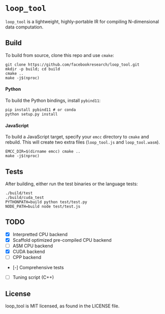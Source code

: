 # `loop_tool`

`loop_tool` is a lightweight, highly-portable IR for compiling N-dimensional data computation.

## Build

To build from source, clone this repo and use `cmake`:

```
git clone https://github.com/facebookresearch/loop_tool.git
mkdir -p build; cd build
cmake ..
make -j$(nproc)
```

#### Python

To build the Python bindings, install `pybind11`:

```
pip install pybind11 # or conda
python setup.py install
```

#### JavaScript

To build a JavaScript target,
specify your `emcc` directory to `cmake`
and rebuild.
This will create two extra files (`loop_tool.js` and `loop_tool.wasm`).

```
EMCC_DIR=$(dirname emcc) cmake ..
make -j$(nproc)
```

## Tests

After building, either run the test binaries or the language tests:

```
./build/test
./build/cuda_test
PYTHONPATH=build python test/test.py
NODE_PATH=build node test/test.js
```


## TODO

- [x] Interpretted CPU backend
- [x] Scaffold optimized pre-compiled CPU backend
- [ ] ASM CPU backend
- [x] CUDA backend
- [ ] CPP backend
- [-] Comprehensive tests
- [ ] Tuning script (C++)

## License

loop_tool is MIT licensed, as found in the LICENSE file.
